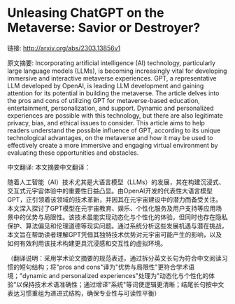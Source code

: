 # Unleasing ChatGPT on the Metaverse: Savior or Destroyer?

链接: http://arxiv.org/abs/2303.13856v1

原文摘要:
Incorporating artificial intelligence (AI) technology, particularly large
language models (LLMs), is becoming increasingly vital for developing immersive
and interactive metaverse experiences. GPT, a representative LLM developed by
OpenAI, is leading LLM development and gaining attention for its potential in
building the metaverse. The article delves into the pros and cons of utilizing
GPT for metaverse-based education, entertainment, personalization, and support.
Dynamic and personalized experiences are possible with this technology, but
there are also legitimate privacy, bias, and ethical issues to consider. This
article aims to help readers understand the possible influence of GPT,
according to its unique technological advantages, on the metaverse and how it
may be used to effectively create a more immersive and engaging virtual
environment by evaluating these opportunities and obstacles.

中文翻译:
本文摘要中文翻译：

随着人工智能（AI）技术尤其是大语言模型（LLMs）的发展，其在构建沉浸式、交互式元宇宙体验中的重要性日益凸显。由OpenAI开发的代表性大语言模型GPT，正引领着该领域的技术革新，并因其在元宇宙建设中的潜力而备受关注。本文深入探讨了GPT模型在元宇宙教育、娱乐、个性化服务及用户支持等应用场景中的优势与局限性。该技术虽能实现动态化与个性化的体验，但同时也存在隐私保护、算法偏见和伦理道德等现实问题。通过系统分析这些发展机遇与潜在挑战，本文旨在帮助读者理解GPT凭借其独特技术优势对元宇宙可能产生的影响，以及如何有效利用该技术构建更具沉浸感和交互性的虚拟环境。

（翻译说明：采用学术论文摘要的规范表述，通过拆分英文长句为符合中文阅读习惯的短句结构；将"pros and cons"译为"优势与局限性"更符合学术语境；"dynamic and personalized experiences"处理为"动态化与个性化的体验"以保持技术术语准确性；通过增译"系统"等词使逻辑更清晰；结尾长句按中文表达习惯重组为递进式结构，确保专业性与可读性平衡）

